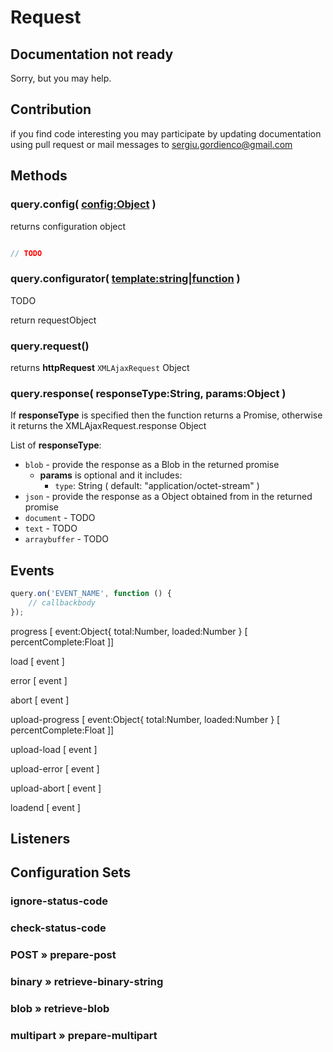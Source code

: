 # Request

## Documentation not ready

Sorry, but you may help.

## Contribution
if you find code interesting you may participate by updating documentation using pull request or mail messages to [sergiu.gordienco@gmail.com](mailto:sergiu.gordienco@gmail.com)


## Methods

### query.config( <config:Object> )

returns configuration object

```javascript

// TODO

```


### query.configurator( <template:string|function> )

TODO

return requestObject

### query.request()

returns **httpRequest** `XMLAjaxRequest` Object


### query.response( responseType:String, params:Object )

If **responseType** is specified then the function returns a Promise, otherwise it returns the XMLAjaxRequest.response Object

List of **responseType**:

* `blob` - provide the response as a Blob in the returned promise
	* **params** is optional and it includes:
		* `type`: String ( default: "application/octet-stream" )
* `json` - provide the response as a Object obtained from  in the returned promise
* `document` - TODO
* `text` - TODO
* `arraybuffer` - TODO


## Events

```javascript
query.on('EVENT_NAME', function () {
	// callbackbody
});
```

progress [ event:Object{ total:Number, loaded:Number } [ percentComplete:Float ]]

load [ event ]

error [ event ]

abort [ event ]

upload-progress [ event:Object{ total:Number, loaded:Number } [ percentComplete:Float ]]

upload-load [ event ]

upload-error [ event ]

upload-abort [ event ]

loadend [ event ]

## Listeners


## Configuration Sets

### ignore-status-code

### check-status-code

### POST » prepare-post

### binary » retrieve-binary-string

### blob » retrieve-blob

### multipart » prepare-multipart
